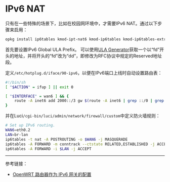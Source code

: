# IPv6 NAT

只有在一些特殊的场景下，比如在校园网环境中，才需要IPv6 NAT。通过以下步骤来启用：

```sh
opkg install ip6tables kmod-ipt-nat6 kmod-ip6tables kmod-ip6tables-extra luci-proto-ipv6 iputils-traceroute6
```

首先要设置IPv6 Global ULA Prefix。
可以使用[ULA Generator](https://cd34.com/rfc4193/)获取一个以“fd”开头的地址，并将开头的“fd”改为“dd”，即修改为RFC协议中规定的Reserved地址段。

定义`/etc/hotplug.d/iface/90-ipv6`，以便在IPv6端口上线时自动设置路由表：

```sh
#!/bin/sh
[ "$ACTION" = ifup ] || exit 0

[ "$INTERFACE" = wan6 ] && {
    route -A inet6 add 2000::/3 gw $(route -A inet6 | grep ::/0 | grep eth0.2 |  awk '{print $2}') dev $(uci -q get network.wan6.ifname)
}
```

并在Luci`/cgi-bin/luci/admin/network/firewall/custom`中定义防火墙规则：

```sh
# Set up IPv6 routing.
WAN6=eth0.2
LAN=br-lan
ip6tables -t nat -A POSTROUTING -o $WAN6 -j MASQUERADE
ip6tables -A FORWARD -m conntrack --ctstate RELATED,ESTABLISHED -j ACCEPT
ip6tables -A FORWARD -i $LAN -j ACCEPT
```

---

参考链接：

- [OpenWRT 路由器作为 IPv6 网关的配置](https://github.com/tuna/ipv6.tsinghua.edu.cn/blob/master/openwrt.md)
